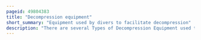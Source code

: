 ```yaml
---
pageid: 49804383
title: "Decompression equipment"
short_summary: "Equipment used by divers to facilitate decompression"
description: "There are several Types of Decompression Equipment used to help Divers decompress this is the Process required to allow Divers to return safely to the Surface after Spending Time Underwater at higher Ambient Pressures."
---
```

